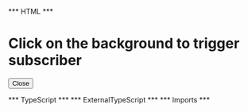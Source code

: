 *** HTML ***

# Click on the background to trigger subscriber

<button mat-raised-button matDialogClose>Close</button>

*** TypeScript ***
*** ExternalTypeScript ***
*** Imports ***
